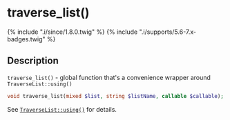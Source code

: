 # traverse_list()

{% include ".i/since/1.8.0.twig" %}
{% include ".i/supports/5.6-7.x-badges.twig" %}

## Description

`traverse_list()` - global function that's a convenience wrapper around `TraverseList::using()`

```php
void traverse_list(mixed $list, string $listName, callable $callable);
```

See [`TraverseList::using()`](TraverseList.using.html) for details.
